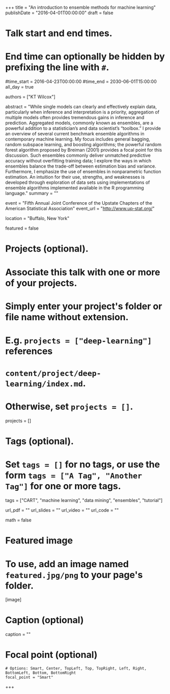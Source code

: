 +++
title = "An introduction to ensemble methods for machine learning"
publishDate = "2016-04-01T00:00:00"
draft = false

# Talk start and end times.
#   End time can optionally be hidden by prefixing the line with `#`.
#time_start = 2016-04-23T00:00:00
#time_end = 2030-06-01T15:00:00
all_day = true

authors = ["KT Wilcox"]

abstract = "While single models can clearly and effectively explain data, particularly when inference and interpretation is a priority, aggregation of multiple models often provides tremendous gains in inference and prediction. Aggregated models, commonly known as ensembles, are a powerful addition to a statistician’s and data scientist’s “toolbox.” I provide an overview of several current benchmark ensemble algorithms in contemporary machine learning. My focus includes general bagging, random subspace learning, and boosting algorithms; the powerful random forest algorithm proposed by Breiman (2001) provides a focal point for this discussion. Such ensembles commonly deliver unmatched predictive accuracy without overfitting training data; I explore the ways in which ensembles balance the trade-off between estimation bias and variance. Furthermore, I emphasize the use of ensembles in nonparametric function estimation. An intuition for their use, strengths, and weaknesses is developed through exploration of data sets using implementations of ensemble algorithms implemented available in the R programming language."
summary = ""

event = "Fifth Annual Joint Conference of the Upstate Chapters of the American Statistical Association"
event_url = "http://www.up-stat.org/"

location = "Buffalo, New York"

featured = false

# Projects (optional).
#   Associate this talk with one or more of your projects.
#   Simply enter your project's folder or file name without extension.
#   E.g. `projects = ["deep-learning"]` references
#   `content/project/deep-learning/index.md`.
#   Otherwise, set `projects = []`.
projects = []

# Tags (optional).
#   Set `tags = []` for no tags, or use the form `tags = ["A Tag", "Another Tag"]` for one or more tags.
tags = ["CART", "machine learning", "data mining", "ensembles", "tutorial"]

url_pdf = ""
url_slides = ""
url_video = ""
url_code = ""

math = false

# Featured image
# To use, add an image named `featured.jpg/png` to your page's folder.
[image]
  # Caption (optional)
  caption = ""

  # Focal point (optional)
    # Options: Smart, Center, TopLeft, Top, TopRight, Left, Right, BottomLeft, Bottom, BottomRight
    focal_point = "Smart"

+++
